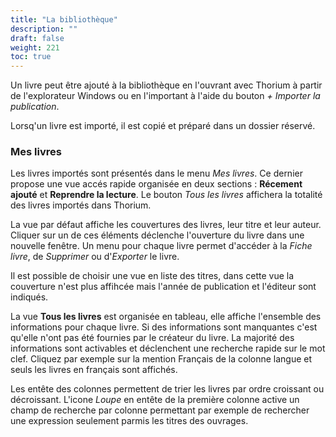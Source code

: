 ```yaml
---
title: "La bibliothèque"
description: ""
draft: false
weight: 221
toc: true
---
```


Un livre peut être ajouté à la bibliothèque en l'ouvrant avec Thorium à partir de l'explorateur Windows ou en l'important à l'aide du bouton *+ Importer la publication*. 

Lorsq'un livre est importé, il est copié et préparé dans un dossier réservé. 

### Mes livres
Les livres importés sont présentés dans le menu *Mes livres*. Ce dernier propose une vue accés rapide organisée en deux sections : **Récement ajouté** et **Reprendre la lecture**. Le bouton *Tous les livres* affichera la totalité des livres importés dans Thorium.

La vue par défaut affiche les couvertures des livres, leur titre et leur auteur. Cliquer sur un de ces éléments déclenche l'ouverture du livre dans une nouvelle fenêtre. Un menu pour chaque livre permet d'accéder à la *Fiche livre*, de *Supprimer* ou d'*Exporter* le livre.

Il est possible de choisir une vue en liste des titres, dans cette vue la couverture n'est plus affihcée mais l'année de publication et l'éditeur sont indiqués.

La vue **Tous les livres** est organisée en tableau, elle affiche l'ensemble des informations pour chaque livre. Si des informations sont manquantes c'est qu'elle n'ont pas été fournies par le créateur du livre. La majorité des informations sont activables et déclenchent une recherche rapide sur le mot clef. Cliquez par exemple sur la mention Français de la colonne langue et seuls les livres en français sont affichés.

Les entête des colonnes permettent de trier les livres par ordre croissant ou décroissant. L'icone *Loupe* en entête de la première colonne active un champ de recherche par colonne permettant par exemple de rechercher une expression seulement parmis les titres des ouvrages. 
